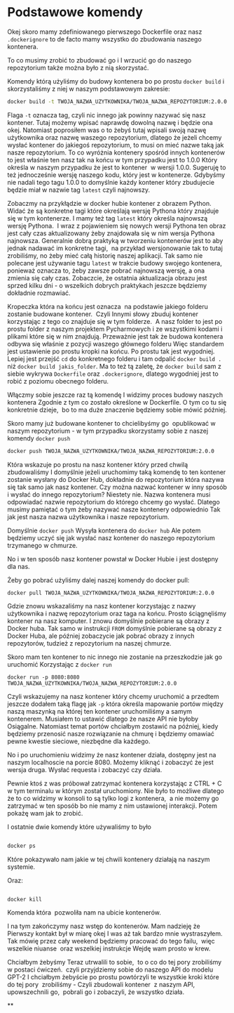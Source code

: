 # Podstawowe komendy

Okej skoro mamy zdefiniowanego pierwszego Dockerfile oraz nasz `.dockerignore` to de facto mamy wszystko do zbudowania naszego kontenera.

To co musimy zrobić to zbudować go i I wrzucić go do naszego repozytorium także można było z nią skorzystać.

Komendy którą użyliśmy do budowy kontenera bo po prostu `docker build` i skorzystaliśmy z niej w naszym podstawowym zakresie:

```bash
docker build -t TWOJA_NAZWA_UZYTKOWNIKA/TWOJA_NAZWA_REPOZYTORIUM:2.0.0 .
```

Flaga `-t` oznacza tag, czyli nic innego jak powinny nazywać się nasz kontener. Tutaj możemy wpisać naprawdę dowolną nazwę i będzie ona okej. Natomiast poprosiłem was o to żebyś tutaj wpisali swoją nazwę użytkownika oraz nazwę waszego repozytorium, dlatego że jeżeli chcemy wysłać kontener do jakiegoś repozytorium, to musi on mieć nazwe taką jak nasze repozytorium. To co wyróżnia kontenery spośród innych kontenerów to jest właśnie ten nasz tak na końcu w tym przypadku jest to 1.0.0 Który określa w naszym przypadku że jest to kontener  w wersji 1.0.0. Sugeruję to też jednocześnie wersję naszego kodu, który jest w kontenerze. Gdybyśmy nie nadali tego tagu 1.0.0 to domyślnie każdy kontener który zbudujecie będzie miał w nazwie tag `latest` czyli najnowszy. 

Zobaczmy na przykłądzie w docker hubie kontener z obrazem Python. Widać że są konkretne tagi które określają wersję Pythona który znajduje się w tym kontenerze. I mamy też  tag `latest` który określa najnowszą wersję Pythona.  I wraz z pojawieniem się nowych wersji Pythona ten obraz jest cały czas aktualizowany żeby znajdowała się w nim wersja Pythona najnowsza. Generalnie dobrą praktyką w tworzeniu kontenerów jest to aby jednak nadawać im konkretne tagi,  na przykład wersjonowanie tak to tutaj zrobiliśmy, no żeby mieć całą historię naszej aplikacji. Tak samo nie polecane jest używanie tagu `latest` w trakcie budowy swojego kontenera, ponieważ oznacza to, żeby zawsze pobrać najnowszą wersję, a ona zmienia się cały czas. Zobaczcie, że ostatnia aktualizacja obrazu jest sprzed kilku dni - o wszelkich dobrych praktykach jeszcze będziemy dokładnie rozmawiać.

Kropeczka która na końcu jest oznacza  na podstawie jakiego folderu zostanie budowane kontener.  Czyli Innymi słowy zbuduj kontener korzystając z tego co znajduje się w tym folderze.  A nasz folder to jest po prostu folder z naszym projektem Pycharmowych i ze wszystkimi kodami i plikami które się w nim znajdują. Przeważnie jest tak że budowa kontenera odbywa się właśnie z pozycji waszego głównego folderu Więc standardem jest ustawienie po prostu kropki na końcu. Po prostu tak jest wygodniej. Lepiej jest przejść `cd` do konkretnego folderu i tam odpalić `docker build .` niż `docker build jakis_folder`. Ma to też tą zaletę, że `docker build` sam z siebie wykrywa `Dockerfile` oraz `.dockerignore`, dlatego wygodniej jest to robić z poziomu obecnego folderu.

Włączmy sobie jeszcze raz tą komendę I widzimy proces budowy naszych kontenera Zgodnie z tym co zostało określone w Dockerfile. O tym co tu się konkretnie dzieje,  bo to ma duże znaczenie będziemy sobie mówić później.

Skoro mamy już budowane kontener to chcielibyśmy go  opublikować w naszym repozytorium - w tym przypadku skorzystamy sobie z naszej komendy `docker push`

```bash
docker push TWOJA_NAZWA_UZYTKOWNIKA/TWOJA_NAZWA_REPOZYTORIUM:2.0.0
```

Która wskazuje po prostu na nasz kontener który przed chwilą zbudowaliśmy I domyślnie jeżeli uruchomimy taką komendę to ten kontener zostanie wysłany do Docker Hub,  dokładnie do repozytorium która nazywa się tak samo jak nasz kontener. Czy można nazwać kontener w inny sposób i wysłać do innego repozytorium? Niestety nie. Nazwa kontenera musi odpowiadać nazwie repozytorium do którego chcemy go wysłać. Dlatego musimy pamiętać o tym żeby nazywać nasze kontenery odpowiednio Tak jak jest nasza nazwa użytkownika i nasze repozytorium. 

Domyślnie `docker push` Wysyła kontenera do `docker hub` Ale potem będziemy uczyć się jak wysłać nasz kontener do naszego repozytorium trzymanego w chmurze.

No i w ten sposób nasz kontener powstał w Docker Hubie i jest dostępny dla nas.

Żeby go pobrać użyliśmy dalej naszej komendy do docker pull:

```
docker pull TWOJA_NAZWA_UZYTKOWNIKA/TWOJA_NAZWA_REPOZYTORIUM:2.0.0
```

Gdzie znowu wskazaliśmy na nasz kontener korzystając z nazwy użytkownika i nazwę repozytorium oraz taga na końcu. Prosto ściągnęliśmy kontener na nasz komputer. I znowu domyślnie pobierane są obrazy z Docker huba. Tak samo w instrukcji `FROM` domyślnie pobierane są obrazy z Docker Huba, ale później zobaczycie jak pobrać obrazy z innych repozytorów, tudzież z repozytorium na naszej chmurze.

Skoro mam ten kontener to nic innego nie zostanie na przeszkodzie jak go uruchomić Korzystając z `docker run`

```
docker run -p 8080:8080 TWOJA_NAZWA_UZYTKOWNIKA/TWOJA_NAZWA_REPOZYTORIUM:2.0.0
```

Czyli wskazujemy na nasz kontener który chcemy uruchomić a przedtem jeszcze dodałem taką flagę jak `-p` która określa mapowanie portów między naszą maszynką na której ten kontener uruchomiliśmy a samym kontenerem. Musiałem to ustawić dlatego że nasze API nie byłoby Osiągalne. Natomiast temat portów chciałbym zostawić na później, kiedy będziemy przenosić nasze rozwiązanie na chmurę i będziemy omawiać pewne kwestie sieciowe, niezbędne dla każdego.

No i po uruchomieniu widzimy że nasz kontener działa, dostępny jest na naszym localhoscie na porcie 8080. Możemy kliknąć i zobaczyć że jest wersja druga. Wysłać requesta i zobaczyć czy działa. 

Pewnie ktoś z was próbował zatrzymać kontenera korzystając z CTRL + C w tym terminalu w którym został uruchomiony. Nie było to możliwe dlatego że to co widzimy w konsoli to są tylko logi z kontenera,  a nie możemy go zatrzymać w ten sposób bo nie mamy z nim ustawionej interakcji. Potem pokażę wam jak to zrobić. 

  

I ostatnie dwie komendy które używaliśmy to było 

  

```bash 

docker ps

```

  

Które pokazywało nam jakie w tej chwili kontenery działają na naszym systemie.

  

Oraz:

  

```bash

docker kill

```

  

Komenda która  pozwoliła nam na ubicie kontenerów.

  

I na tym zakończymy nasz wstęp do kontenerów. Mam nadzieję że Pierwszy kontakt był w miarę okej I was aż tak bardzo mnie wystraszyłem. Tak mówię przez cały weekend będziemy pracować do tego failu,  więc wszelkie niuanse  oraz wszelkiej instrukcje Wejdę wam prosto w krew. 

  

Chciałbym żebyśmy Teraz utrwalili to sobie,  to o co do tej pory zrobiliśmy  w postaci ćwiczeń.  czyli przyjdziemy sobie do naszego API do modelu GPT-2 I chciałbym żebyście po prostu powtórzyli te wszystkie kroki które do tej pory  zrobiliśmy - Czyli zbudowali kontener  z naszym API,  upowszechnili go,  pobrali go i zobaczyli, że wszystko działa.

  
**
